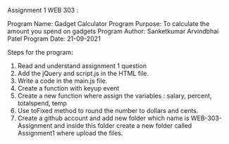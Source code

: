 

Assignment 1 WEB 303 : 

Program Name: Gadget Calculator
Program Purpose: To calculate the amount you spend on gadgets 
Program Author: Sanketkumar Arvindbhai Patel
Program Date: 21-09-2021


Steps for the program: 

1. Read and understand assignment 1 question
2. Add the jQuery and script.js in the HTML file.
3. Write a code in the main.js file.
4. Create a function with keyup event
5. Create a new function where assign the variables : salary, percent, totalspend, temp
6. Use toFixed method to round the number to dollars and cents.
7. Create a github account and add new folder which name is WEB-303-Assignment and inside this folder create a new folder called Assignment1 where upload the files.
